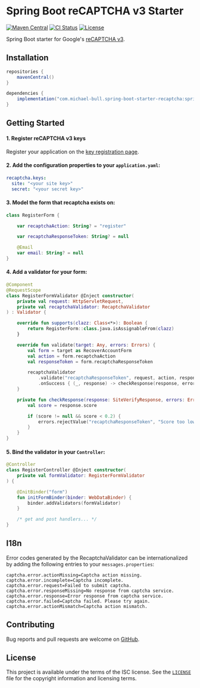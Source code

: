# Spring Boot reCAPTCHA v3 Starter

[![Maven Central](https://img.shields.io/maven-central/v/com.michael-bull.spring-boot-starter-recaptcha/spring-boot-starter-recaptcha.svg)](https://search.maven.org/search?q=g:com.michael-bull.spring-boot-starter-recaptcha) [![CI Status](https://github.com/michaelbull/spring-boot-starter-recaptcha/workflows/ci/badge.svg)](https://github.com/michaelbull/spring-boot-starter-recaptcha/actions?query=workflow%3Aci) [![License](https://img.shields.io/github/license/michaelbull/spring-boot-starter-recaptcha.svg)](https://github.com/michaelbull/spring-boot-starter-recaptcha/blob/master/LICENSE)

Spring Boot starter for Google's [reCAPTCHA v3][recaptcha-v3].

## Installation

```groovy
repositories {
    mavenCentral()
}

dependencies {
    implementation("com.michael-bull.spring-boot-starter-recaptcha:spring-boot-starter-recaptcha:1.0.2")
}
```

## Getting Started

#### 1. Register reCAPTCHA v3 keys

Register your application on the [key registration page][recaptcha-v3-keys].

#### 2. Add the configuration properties to your `application.yaml`:

```yaml
recaptcha.keys:
  site: "<your site key>"
  secret: "<your secret key>"
```

#### 3. Model the form that recaptcha exists on:

```kotlin
class RegisterForm {

    var recaptchaAction: String? = "register"

    var recaptchaResponseToken: String? = null

    @Email
    var email: String? = null
}
```


#### 4. Add a validator for your form:

```kotlin
@Component
@RequestScope
class RegisterFormValidator @Inject constructor(
    private val request: HttpServletRequest,
    private val recaptchaValidator: RecaptchaValidator
) : Validator {

    override fun supports(clazz: Class<*>): Boolean {
        return RegisterForm::class.java.isAssignableFrom(clazz)
    }

    override fun validate(target: Any, errors: Errors) {
        val form = target as RecoverAccountForm
        val action = form.recaptchaAction
        val responseToken = form.recaptchaResponseToken

        recaptchaValidator
            .validate("recaptchaResponseToken", request, action, responseToken, errors)
            .onSuccess { (_, response) -> checkResponse(response, errors) }
    }

    private fun checkResponse(response: SiteVerifyResponse, errors: Errors) {
        val score = response.score

        if (score != null && score < 0.2) {
            errors.rejectValue("recaptchaResponseToken", "Score too low")
        }
    }
}
```

#### 5. Bind the validator in your `Controller`:

```kotlin
@Controller
class RegisterController @Inject constructor(
    private val formValidator: RegisterFormValidator
) {

    @InitBinder("form")
    fun initFormBinder(binder: WebDataBinder) {
        binder.addValidators(formValidator)
    }

    /* get and post handlers... */
}
```

## I18n

Error codes generated by the RecaptchaValidator can be internationalized by
adding the following entries to your `messages.properties`:

```properties
captcha.error.actionMissing=Captcha action missing.
captcha.error.incomplete=Captcha incomplete.
captcha.error.request=Failed to submit captcha.
captcha.error.responseMissing=No response from captcha service.
captcha.error.response=Error response from captcha service.
captcha.error.failed=Captcha failed. Please try again.
captcha.error.actionMismatch=Captcha action mismatch.
```

## Contributing

Bug reports and pull requests are welcome on [GitHub][github].

## License

This project is available under the terms of the ISC license. See the
[`LICENSE`](LICENSE) file for the copyright information and licensing terms.

[recaptcha-v3]: https://developers.google.com/recaptcha/docs/v3
[recaptcha-v3-keys]: https://g.co/recaptcha/v3
[github]: https://github.com/michaelbull/spring-boot-starter-recaptcha
